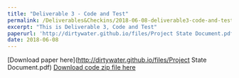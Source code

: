 ```yaml
---
title: "Deliverable 3 - Code and Test"
permalink: /Deliverables&Checkins/2018-06-08-deliverable3-code-and-test
excerpt: "This is Deliverable 3, Code and Test"
paperurl: 'http://dirtywater.github.io/files/Project State Document.pdf'
date: 2018-06-08
---
```


[Download paper here](http://dirtywater.github.io/files/Project State Document.pdf)
[Download code zip file here](http://dirtywater.github.io/files/Dirty_Water_Final.zip)
